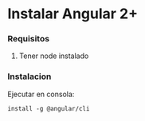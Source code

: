 # Instalar Angular 2+

### Requisitos
1. Tener node instalado

### Instalacion

Ejecutar en consola:

`install -g @angular/cli`
